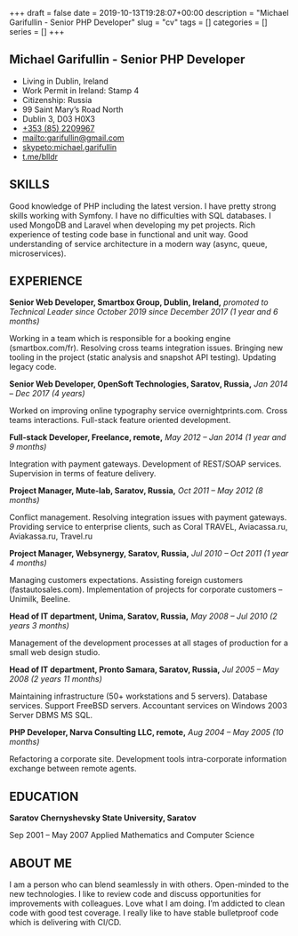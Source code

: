 +++ 
draft = false
date = 2019-10-13T19:28:07+00:00
description = "Michael Garifullin - Senior PHP Developer"
slug = "cv"
tags = []
categories = []
series = []
+++

## Michael Garifullin - Senior PHP Developer

* Living in Dublin, Ireland
* Work Permit in Ireland: Stamp 4
* Citizenship: Russia
* 99 Saint Mary’s Road North
* Dublin 3, D03 H0X3
* [+353 (85) 2209967](tel://+353852209967)
* [mailto:garifullin@gmail.com](mailto:garifullin@gmail.com)
* [skypeto:michael.garifullin](skype:michael.garifullin?call)
* [t.me/blldr](https://t.me/blldr)


## SKILLS
Good knowledge of PHP including the latest version. I have pretty strong skills working with Symfony. I have no difficulties with SQL databases. I used MongoDB and Laravel when developing my pet projects. Rich experience of testing code base in functional and unit way. Good understanding of service architecture in a modern way (async, queue, microservices).

## EXPERIENCE
**Senior Web Developer, Smartbox Group, Dublin, Ireland,**
*promoted to Technical Leader since October 2019*
*since December 2017 (1 year and 6 months)*

  Working in a team which is responsible for a booking engine (smartbox.com/fr). Resolving cross teams integration issues.
  Bringing new tooling in the project (static analysis and snapshot API testing). Updating legacy code.

**Senior Web Developer, OpenSoft Technologies, Saratov, Russia,**
*Jan 2014 – Dec 2017 (4 years)*

  Worked on improving online typography service overnightprints.com. Cross teams interactions.
Full-stack feature oriented development.

**Full-stack Developer, Freelance, remote,**
*May 2012 – Jan 2014 (1 year and 9 months)*

  Integration with payment gateways. Development of REST/SOAP services. Supervision in terms of feature delivery.

**Project Manager, Mute-lab, Saratov, Russia,**
*Oct 2011 – May 2012 (8 months)*

  Conflict management. Resolving integration issues with payment gateways.
  Providing service to enterprise clients, such as Coral TRAVEL, Aviacassa.ru, Aviakassa.ru, Travel.ru

**Project Manager, Websynergy, Saratov, Russia,**
*Jul 2010 – Oct 2011 (1 year 4 months)*

  Managing customers expectations. Assisting foreign customers (fastautosales.com).
  Implementation of projects for corporate customers – Unimilk, Beeline.

**Head of IT department, Unima, Saratov, Russia,**
*May 2008 – Jul 2010 (2 years 3 months)*

  Management of the development processes at all stages of production for a small web design studio.

**Head of IT department, Pronto Samara, Saratov, Russia,**
*Jul 2005 – May 2008 (2 years 11 months)*

  Maintaining infrastructure (50+ workstations and 5 servers).
  Database services. Support FreeBSD servers. Accountant services on Windows 2003 Server DBMS MS SQL.

**PHP Developer, Narva Consulting LLC, remote,**
*Aug 2004 – May 2005 (10 months)*

  Refactoring a corporate site. Development tools intra-corporate information exchange between remote agents.

## EDUCATION
**Saratov Chernyshevsky State University, Saratov**

  Sep 2001 – May 2007 Applied Mathematics and Computer Science

## ABOUT ME

I am a person who can blend seamlessly in with others. Open-minded to the new technologies.
I like to review code and discuss opportunities for improvements with colleagues. 
Love what I am doing. I’m addicted to clean code with good test coverage. 
I really like to have stable bulletproof code which is delivering with CI/CD.
